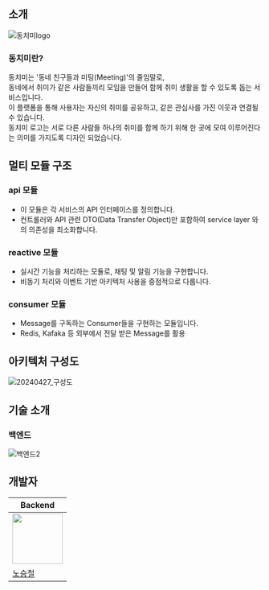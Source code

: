 ## 소개
![동치미logo](https://github.com/f-lab-edu/dong-chi-mi/assets/51324045/f7cc15e4-8592-4eab-a3ec-15c346fe5ec9)

### 동치미란?
동치미는 '동네 친구들과 미팅(Meeting)'의 줄임말로,
<br> 동네에서 취미가 같은 사람들끼리 모임을 만들어 함께 취미 생활을 할 수 있도록 돕는 서비스입니다.
<br> 이 플랫폼을 통해 사용자는 자신의 취미를 공유하고, 같은 관심사를 가진 이웃과 연결될 수 있습니다.
<br /> 동치미 로고는 서로 다른 사람들 하나의 취미를 함께 하기 위해 한 곳에 모여 이루어진다는 의미를 가지도록 디자인 되었습니다.

## 멀티 모듈 구조

### api 모듈
- 이 모듈은 각 서비스의 API 인터페이스를 정의합니다.
- 컨트롤러와 API 관련 DTO(Data Transfer Object)만 포함하여 service layer 와의 의존성을 최소화합니다.

### reactive 모듈
- 실시간 기능을 처리하는 모듈로, 채팅 및 알림 기능을 구현합니다.
- 비동기 처리와 이벤트 기반 아키텍처 사용을 중점적으로 다룹니다.

### consumer 모듈
- Message를 구독하는 Consumer들을 구현하는 모듈입니다.
- Redis, Kafaka 등 외부에서 전달 받은 Message를 활용

## 아키텍처 구성도
![20240427_구성도](https://github.com/f-lab-edu/dong-chi-mi/assets/51324045/4039dffc-c8ea-4526-9ca4-e86d624ad245)


## 기술 소개
### 백엔드
![백엔드2](https://github.com/f-lab-edu/dong-chi-mi/assets/51324045/ebe18f8f-9643-46e1-96b0-4b321df5538c)









## 개발자
| Backend |
| ------- |
| <img src="https://github.com/stc9606.png" width="100" height="100"> |
| [노승철](https://github.com/stc9606) |
